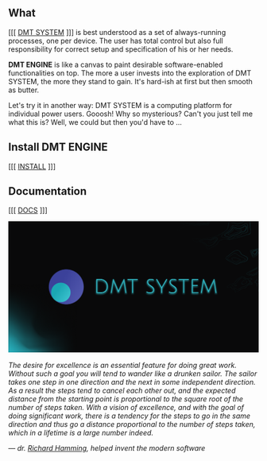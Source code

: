 ## What

[[[ [DMT SYSTEM](https://dmt-system.com/) ]]] is best understood as a set of always-running processes, one per device. The user has total control but also full responsibility for correct setup and specification of his or her needs. 

**DMT ENGINE** is like a canvas to paint desirable software-enabled functionalities on top. The more a user invests into the exploration of DMT SYSTEM, the more they stand to gain. It's hard-ish at first but then smooth as butter.

 Let's try it in another way: DMT SYSTEM is a computing platform for individual power users. Gooosh! Why so mysterious? Can't you just tell me what this is? Well, we could but then you'd have to ...

## Install DMT ENGINE

[[[ [INSTALL](./INSTALL.md) ]]] 

## Documentation

[[[ <a href="./DOCS.md">DOCS</a> ]]]

<img src="https://github.com/uniqpath/info/blob/master/assets/img/dmt-system-meta.png?raw=true">

_The desire for excellence is an essential feature for doing great work. Without such a goal you will tend to wander like a drunken sailor. The sailor takes one step in one direction and the next in some independent direction. As a result the steps tend to cancel each other out, and the expected distance from the starting point is proportional to the square root of the number of steps taken. With a vision of excellence, and with the goal of doing significant work, there is a tendency for the steps to go in the same direction and thus go a distance proportional to the number of steps taken, which in a lifetime is a large number indeed._

— *dr. [Richard Hamming](https://zetaseek.com/?q=Richard%20Hamming), helped invent the modern software*
